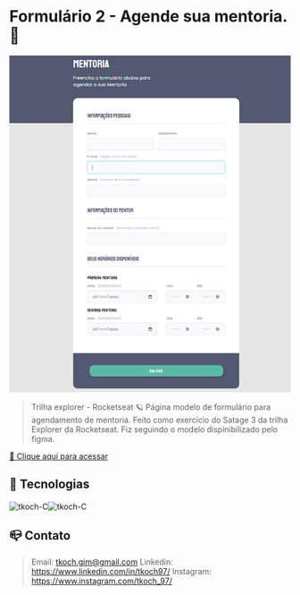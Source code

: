 # Formulário 2 - Agende sua mentoria. 📝

![preview](/github/preview.png)

>Trilha explorer - Rocketseat 🪐
Página modelo de formulário para agendamento de mentoria. Feito como exercício do Satage 3 da trilha Explorer da Rocketseat.
Fiz seguindo o modelo dispinibilizado pelo figma.

[🔗 Clique aqui para acessar](https://tkoch97.github.io/mentoringform)

## 🔧 Tecnologias

<img align="center" alt="tkoch-C" height="30" width="40" src="https://cdn.jsdelivr.net/gh/devicons/devicon/icons/html5/html5-original.svg" /><img align="center" alt="tkoch-C" height="30" width="40" src="https://cdn.jsdelivr.net/gh/devicons/devicon/icons/css3/css3-original.svg" />



## 📪 Contato


>Email: tkoch.gim@gmail.com
>Linkedin: https://www.linkedin.com/in/tkoch97/
>Instagram: https://www.instagram.com/tkoch_97/